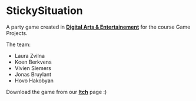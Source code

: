 # StickySituation

A party game created in [**Digital Arts & Entertainement**](https://digitalartsandentertainment.be) for the course Game Projects. 

The team:

* Laura Zvilna
* Koen Berkvens
* Vivien Siemers
* Jonas Bruylant
* Hovo Hakobyan

Download the game from our [**Itch**](https://alternativve.itch.io/stickysituation) page :)
